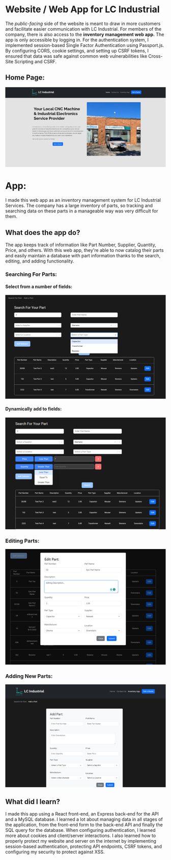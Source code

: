 # Website / Web App for LC Industrial

The _public-facing_ side of the website is meant to draw in more customers and facilitate easier communication with LC Industrial. For members of the company, there is also access to the **inventory management web app.** The app is only accessible by logging in. For the authentication system, I implemented session-based Single Factor Authentication using Passport.js. By configuring CORS, cookie settings, and setting up CSRF tokens, I ensured that data was safe against common web vulnerabilities like Cross-Site Scripting and CSRF.
## Home Page:
![image](readme-images/Home1.png)


# App:
I made this web app as an inventory management system for LC Industrial Services. The company has a large inventory of parts, so tracking and searching data on these parts in a manageable way was very difficult for them.

## What does the app do?
The app keeps track of information like Part Number, Supplier, Quantity, Price, and others. 
With this web app, they're able to now catalog their parts and easily maintain a database with part information thanks to the search, editing, and adding functionality.

### Searching For Parts:
#### Select from a number of fields:
![image](readme-images/Search3.png)

#### Dynamically add to fields:
![image](readme-images/Search4.png)

### Editing Parts:
![image](readme-images/Edit1.png)

### Adding New Parts:
![image](readme-images/Add1.png)




## What did I learn?
I made this app using a React front-end, an Express back-end for the API and a MySQL database. I learned a lot about managing data in all stages of the application, from the front-end form to the back-end API and finally the SQL query for the database. When configuring authentication, I learned more about cookies and client/server interactions. I also learned how to properly protect my website and server on the internet by implementing session-based authentication, protecting API endpoints, CSRF tokens, and configuring my security to protect against XSS.







